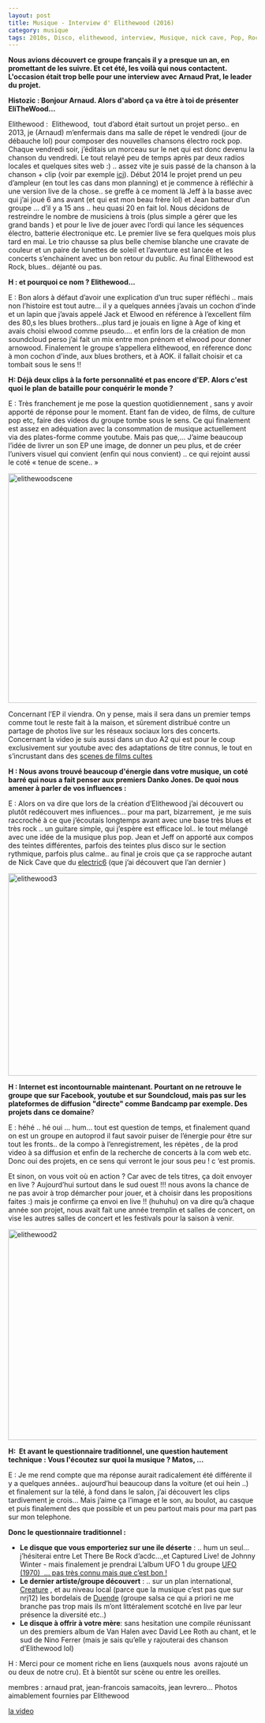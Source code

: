 ```yaml
---
layout: post
title: Musique - Interview d' Elithewood (2016)
category: musique
tags: 2010s, Disco, elithewood, interview, Musique, nick cave, Pop, Rock
---
```

**Nous avions découvert ce groupe français il y a presque un an, en promettant de les suivre. Et cet été, les voilà qui nous contactent. L'occasion était trop belle pour une interview avec Arnaud Prat, le leader du projet.**

**Histozic : Bonjour Arnaud. Alors d'abord ça va être à toi de présenter EliTheWood...**

Elithewood :  Elithewood,  tout d’abord était surtout un projet perso.. en 2013, je (Arnaud) m’enfermais dans ma salle de répet le vendredi (jour de débauche lol) pour composer des nouvelles chansons électro rock pop. Chaque vendredi soir, j’éditais un morceau sur le net qui est donc devenu la chanson du vendredi. Le tout relayé peu de temps après par deux radios locales et quelques sites web :) .. assez vite je suis passé de la chanson à la chanson + clip (voir par exemple <a href="https://www.youtube.com/watch?v=XKw84Y86sPk">ici</a>). Début 2014 le projet prend un peu d’ampleur (en tout les cas dans mon planning) et je commence à réfléchir à une version live de la chose.. se greffe à ce moment là Jeff à la basse avec qui j’ai joué 6 ans avant (et qui est mon beau frère lol) et Jean batteur d’un groupe … d’il y a 15 ans .. heu quasi 20 en fait lol. Nous décidons de restreindre le nombre de musiciens à trois (plus simple a gérer que les grand bands ) et pour le live de jouer avec l’ordi qui lance les séquences électro, batterie électronique etc. Le premier live se fera quelques mois plus tard en mai. Le trio chausse sa plus belle chemise blanche une cravate de couleur et un paire de lunettes de soleil et l’aventure est lancée et les concerts s’enchainent avec un bon retour du public. Au final Elithewood est Rock, blues.. déjanté ou pas.

**H : et pourquoi ce nom ? Elithewood…**

E : Bon alors à défaut d’avoir une explication d’un truc super réfléchi .. mais non l’histoire est tout autre… il y a quelques années j’avais un cochon d’inde et un lapin que j’avais appelé Jack et Elwood en référence à l’excellent film des 80,s les blues brothers…plus tard je jouais en ligne à Age of king et avais choisi elwood comme pseudo…. et enfin lors de la création de mon soundcloud perso j’ai fait un mix entre mon prénom et elwood pour donner arnowood. Finalement le groupe s’appellera elithewood, en réference donc à mon cochon d'inde, aux blues brothers, et à AOK. il fallait choisir et ca tombait sous le sens !!

**H: Déjà deux clips à la forte personnalité et pas encore d'EP. Alors c'est quoi le plan de bataille pour conquérir le monde ?**

E : Très franchement je me pose la question quotidiennement , sans y avoir apporté de réponse pour le moment. Etant fan de video, de films, de culture pop etc, faire des videos du groupe tombe sous le sens. Ce qui finalement est assez en adéquation avec la consommation de musique actuellement via des plates-forme comme youtube. Mais pas que,... J’aime beaucoup l’idée de livrer un son EP une image, de donner un peu plus, et de créer l’univers visuel qui convient (enfin qui nous convient) .. ce qui rejoint aussi le coté « tenue de scene.. »

<a href="http://cheziceman.files.wordpress.com/2016/09/elithewoodscene.jpg"><img class="wp-image-7183 size-large aligncenter" src="http://cheziceman.files.wordpress.com/2016/09/elithewoodscene.jpg?w=616" alt="elithewoodscene" width="616" height="465" /></a>

Concernant l’EP il viendra. On y pense, mais il sera dans un premier temps comme tout le reste fait à la maison, et sûrement distribué contre un partage de photos live sur les réseaux sociaux lors des concerts. Concernant la video je suis aussi dans un duo A2 qui est pour le coup exclusivement sur youtube avec des adaptations de titre connus, le tout en s’incrustant dans des <a href="https://www.youtube.com/watch?v=AL85yZ8j6r0&amp;spfreload=10">scenes de films cultes</a>

**H : Nous avons trouvé beaucoup d'énergie dans votre musique, un coté barré qui nous a fait penser aux premiers Danko Jones. De quoi nous amener à parler de vos influences :**

E : Alors on va dire que lors de la création d’Elithewood j’ai découvert ou plutôt redécouvert mes influences… pour ma part, bizarrement,  je me suis raccroché à ce que j’écoutais longtemps avant avec une base très blues et très rock .. un guitare simple, qui j’espère est efficace lol.. le tout mélangé avec une idée de la musique plus pop. Jean et Jeff on apporté aux compos des teintes différentes, parfois des teintes plus disco sur le section rythmique, parfois plus calme.. au final je crois que ça se rapproche autant de Nick Cave que du <a href="https://www.youtube.com/watch?v=rGoMBi7WaKM">electric6</a> (que j’ai découvert que l’an dernier )

<a href="http://cheziceman.files.wordpress.com/2016/09/elithewood3.jpg"><img class="aligncenter wp-image-7188 size-large" src="http://cheziceman.files.wordpress.com/2016/09/elithewood3.jpg?w=616" alt="elithewood3" width="616" height="410" /></a>

**H : Internet est incontournable maintenant. Pourtant on ne retrouve le groupe que sur Facebook, youtube et sur Soundcloud, mais pas sur les plateformes de diffusion "directe" comme Bandcamp par exemple. Des projets dans ce domaine**?

E : héhé .. hé oui … hum… tout est question de temps, et finalement quand on est un groupe en autoprod il faut savoir puiser de l’énergie pour être sur tout les fronts.. de la compo à l’enregistrement, les répètes , de la prod video à sa diffusion et enfin de la recherche de concerts à la com web etc. Donc oui des projets, en ce sens qui verront le jour sous peu ! c ‘est promis.


Et sinon, on vous voit où en action ? Car avec de tels titres, ça doit envoyer en live ? Aujourd’hui surtout dans le sud ouest !!! nous avons la chance de ne pas avoir à trop démarcher pour jouer, et à choisir dans les propositions faites :) mais je confirme ça envoi en live !! (huhuhu) on va dire qu’à chaque année son projet, nous avait fait une année tremplin et salles de concert, on vise les autres salles de concert et les festivals pour la saison à venir.

<a href="http://cheziceman.files.wordpress.com/2016/09/elithewood2.jpg"><img class="aligncenter wp-image-7187 size-large" src="http://cheziceman.files.wordpress.com/2016/09/elithewood2.jpg?w=616" alt="elithewood2" width="616" height="427" /></a>

**H:  Et avant le questionnaire traditionnel, une question hautement technique : Vous l'écoutez sur quoi la musique ? Matos, …**

E : Je me rend compte que ma réponse aurait radicalement été différente il y a quelques années.. aujourd’hui beaucoup dans la voiture (et oui hein ..) et finalement sur la télé, à fond dans le salon, j’ai découvert les clips tardivement je crois… Mais j’aime ça l’image et le son, au boulot, au casque et puis finalement des que possible et un peu partout mais pour ma part pas sur mon telephone.

**Donc le questionnaire traditionnel :** 

 * **Le disque que vous emporteriez sur une ile déserte** : .. hum un seul… j’hésiterai entre Let There Be Rock d’acdc…,et Captured Live! de Johnny Winter - mais finalement je prendrai L’album UFO 1 du groupe <span style="text-decoration:underline;"><a href="https://www.youtube.com/watch?v=RT5JgHb-zqI&amp;spfreload=10">UFO (1970)</a>  … pas très connu mais que c’est bon !
 * **Le dernier artiste/groupe découvert** : .. sur un plan international, <a href="https://www.youtube.com/watch?v=u_gvaB1E1ts&amp;spfreload=10">Creature</a> , et au niveau local (parce que la musique c’est pas que sur nrj12) les bordelais de <a href="https://www.youtube.com/watch?v=3IzwadrAfQI">Duende</a> (groupe salsa ce qui a priori ne me branche pas trop mais ils m’ont littéralement scotché en live par leur présence la diversité etc..)
 * **Le disque à offrir à votre mère**: sans hesitation une compile réunissant un des premiers album de Van Halen avec David Lee Roth au chant, et le sud de Nino Ferrer (mais je sais qu’elle y rajouterai des chanson d’Elithewood lol)

H : Merci pour ce moment riche en liens (auxquels nous  avons rajouté un ou deux de notre cru). Et à bientôt sur scène ou entre les oreilles.

membres : arnaud prat, jean-francois samacoits, jean levrero... Photos aimablement fournies par Elithewood



[la video](https://www.youtube.com/watch?v=PiEWYI4tClQ)
